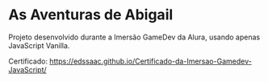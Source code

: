 # As Aventuras de Abigail
Projeto desenvolvido durante a Imersão GameDev da Alura, usando apenas JavaScript Vanilla. 

Certificado: https://edssaac.github.io/Certificado-da-Imersao-Gamedev-JavaScript/
